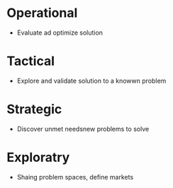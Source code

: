 # Operational
- Evaluate ad optimize solution
# Tactical
- Explore and validate solution to a knowwn problem
# Strategic
- Discover unmet needsnew problems to solve
# Exploratry
- Shaing problem spaces, define markets